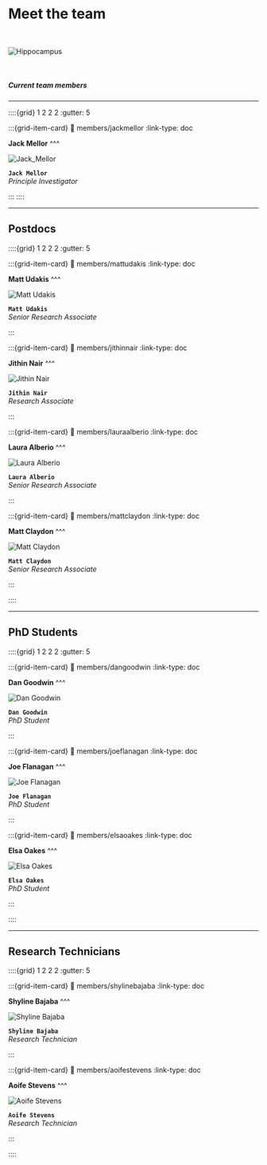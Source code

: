 # Meet the team

&nbsp;

![Hippocampus](../img/labphoto_2022.jpg)

&nbsp;

##### Current team members

---

::::{grid} 1 2 2 2
:gutter: 5

:::{grid-item-card}
:link: members/jackmellor
:link-type: doc

**Jack Mellor**
^^^

![Jack_Mellor](../img/members/jack.jpg)

**`Jack Mellor`**  
_Principle Investigator_  

:::
::::

---

## Postdocs

::::{grid} 1 2 2 2
:gutter: 5


:::{grid-item-card}
:link: members/mattudakis
:link-type: doc

**Matt Udakis**
^^^

![Matt Udakis](../img/members/mattudakis.jpg)

**`Matt Udakis`**  
_Senior Research Associate_  

<!--[<i class="fa-brands fa-orcid" style="color: #6eee5d;"></i>](https://www.orcid.org)-->

:::

:::{grid-item-card}
:link: members/jithinnair
:link-type: doc

**Jithin Nair**
^^^

![Jithin Nair](../img/members/jithin.jpg)

**`Jithin Nair`**  
_Research Associate_  

:::


:::{grid-item-card}
:link: members/lauraalberio
:link-type: doc

**Laura Alberio**
^^^

![Laura Alberio](../img/members/headshot.png)

**`Laura Alberio`**  
_Senior Research Associate_  

:::


:::{grid-item-card}
:link: members/mattclaydon
:link-type: doc

**Matt Claydon**
^^^

![Matt Claydon](../img/members/headshot.png)

**`Matt Claydon`**  
_Senior Research Associate_  

:::

::::

---

## PhD Students

::::{grid} 1 2 2 2
:gutter: 5


:::{grid-item-card}
:link: members/dangoodwin
:link-type: doc

**Dan Goodwin** 
^^^

![Dan Goodwin](../img/members/dangoodwin.jpg)

**`Dan Goodwin`**  
_PhD Student_  

:::


:::{grid-item-card}
:link: members/joeflanagan
:link-type: doc

**Joe Flanagan** 
^^^

![Joe Flanagan](../img/members/joeflanagan.jpg)

**`Joe Flanagan`**  
_PhD Student_  

:::


:::{grid-item-card}
:link: members/elsaoakes
:link-type: doc

**Elsa Oakes** 
^^^

![Elsa Oakes](../img/members/headshot.png)

**`Elsa Oakes`**  
_PhD Student_  

:::

::::

---

## Research Technicians

::::{grid} 1 2 2 2
:gutter: 5


:::{grid-item-card}
:link: members/shylinebajaba
:link-type: doc

**Shyline Bajaba** 
^^^

![Shyline Bajaba](../img/members/headshot.png)

**`Shyline Bajaba`**  
_Research Technician_  

:::

:::{grid-item-card}
:link: members/aoifestevens
:link-type: doc

**Aoife Stevens** 
^^^

![Aoife Stevens](../img/members/headshot.png)

**`Aoife Stevens`**  
_Research Technician_  

:::

::::

&nbsp;





